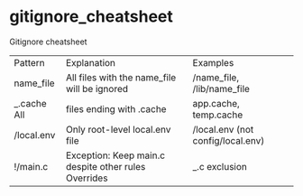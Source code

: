 # gitignore_cheatsheet

Gitignore cheatsheet
<table>
<tr>
<td>Pattern</td>
<td>Explanation</td>
<td>Examples</td>
</tr>
<tr>
<td>name_file</td>
<td>All files with the name_file will be ignored</td>
<td>/name_file, /lib/name_file</td>
</tr>
<tr>
<td>_.cache All</td>
<td>files ending with .cache</td>
<td>app.cache, temp.cache</td>
</tr>
<tr>
<td>/local.env</td>
<td>Only root-level local.env file</td>
<td>/local.env (not config/local.env)</td>
</tr>
<tr>
<td>!/main.c</td>
<td>Exception: Keep main.c despite other rules Overrides</td>
<td>_.c exclusion</td>
</tr>
</table>
